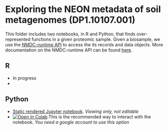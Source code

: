 # Exploring the NEON metadata of soil metagenomes (DP1.10107.001)

This folder includes two notebooks, in R and Python, that finds over-represented functions in a given proteomic sample. Given a biosample, we use the [NMDC-runtime API](https://api.microbiomedata.org/docs#) to access the its records and data objects. More documentation on the NMDC-runtime API can be found [here](https://github.com/microbiomedata/NMDC_documentation/blob/main/docs/howto_guides/api_gui.md).

## R
- In progress
- 

## Python
- [Static rendered Jupyter notebook](https://nbviewer.org/github/microbiomedata/nmdc_notebooks/blob/93-create-notebook-that-finds-overepresented-functions-single-proteomics-sample/over_representation/Python/Draft%201.ipynb). _Viewing only, not editable_
- [![Open In Colab](https://colab.research.google.com/assets/colab-badge.svg)](https://colab.research.google.com/github/microbiomedata/nmdc_notebooks/blob/93-create-notebook-that-finds-overepresented-functions-single-proteomics-sample/over_representation/python/Draft%201.ipynb?authuser=2).This is the recommended way to interact with the notebook. _You need a google account to use this option_